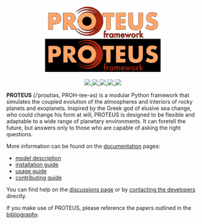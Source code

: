 <h1 align="center">
    <div>
        <img src="https://raw.githubusercontent.com/FormingWorlds/PROTEUS/main/docs/assets/PROTEUS_white.png#gh-light-mode-only" style="vertical-align: middle;" width="60%"/>
        <img src="https://raw.githubusercontent.com/FormingWorlds/PROTEUS/main/docs/assets/PROTEUS_black.png#gh-dark-mode-only" style="vertical-align: middle;" width="60%"/>
    </div>
</h1>

<p align="center">
  <a href="https://github.com/FormingWorlds/PROTEUS/actions/workflows/tests.yaml">
    <img src="https://github.com/FormingWorlds/PROTEUS/actions/workflows/tests.yaml/badge.svg">
  </a>
  <a href="https://fwl-proteus.readthedocs.io/en/latest/">
    <img src="https://readthedocs.org/projects/fwl-proteus/badge/?version=latest">
  </a>
  <a href="https://opensource.org/licenses/Apache-2.0">
    <img src="https://img.shields.io/badge/License-Apache_2.0-blue.svg">
  </a>
  <a href="https://github.com/FormingWorlds/PROTEUS/actions/workflows/tests.yaml">
    <img src="https://gist.githubusercontent.com/stefsmeets/b4ee7dab92e20644bcb3a5ad09f71165/raw/covbadge.svg">
  </a>
  <a href="https://agupubs.onlinelibrary.wiley.com/doi/10.1029/2024JE008576"><img src="https://img.shields.io/badge/DOI-10.1029%2F2024JE008576-blue"></a>
</p>

<b>PROTEUS</b> (/ˈproʊtiəs, PROH-tee-əs) is a modular Python framework that simulates the coupled evolution of the atmospheres and interiors of rocky planets and exoplanets. Inspired by the Greek god of elusive sea change, who could change his form at will, PROTEUS is designed to be flexible and adaptable to a wide range of planetary environments. It can foretell the future, but answers only to those who are capable of asking the right questions.<br>

More information can be found on the [documentation](https://fwl-proteus.readthedocs.io/en/latest/index.html) pages:

* [model description](https://fwl-proteus.readthedocs.io/en/latest/model.html)
* [installation guide](https://fwl-proteus.readthedocs.io/en/latest/installation.html)
* [usage guide](https://fwl-proteus.readthedocs.io/en/latest/usage.html)
* [contributing guide](https://fwl-proteus.readthedocs.io/en/latest/CONTRIBUTING.html)

You can find help on the [discussions page](https://github.com/orgs/FormingWorlds/discussions) or by [contacting the developers](https://fwl-proteus.readthedocs.io/en/latest/contact.html) directly.

If you make use of PROTEUS, please reference the papers outlined in the [bibliography](https://fwl-proteus.readthedocs.io/en/latest/bibliography.html).
